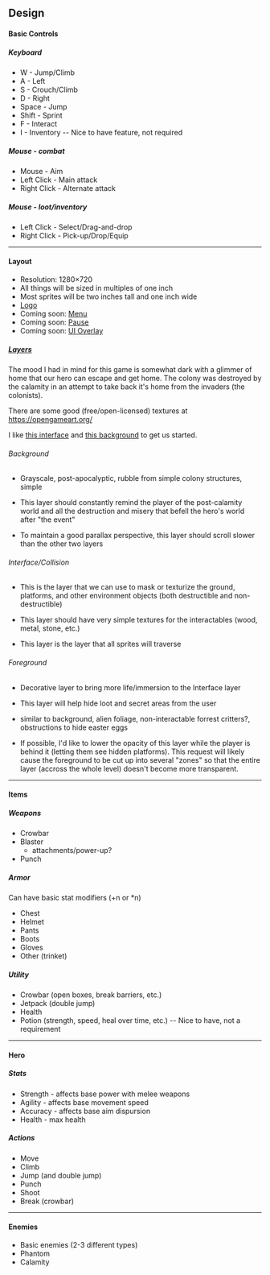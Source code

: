 ## Design


#### Basic Controls

##### Keyboard

* W - Jump/Climb
* A - Left
* S - Crouch/Climb
* D - Right
* Space - Jump
* Shift - Sprint
* F - Interact
* I - Inventory -- Nice to have feature, not required

##### Mouse - combat

* Mouse - Aim
* Left Click - Main attack
* Right Click - Alternate attack

##### Mouse - loot/inventory

* Left Click - Select/Drag-and-drop
* Right Click - Pick-up/Drop/Equip

***

#### Layout

* Resolution: 1280×720
* All things will be sized in multiples of one inch
* Most sprites will be two inches tall and one inch wide
* [Logo](art/logo.png)
* Coming soon: [Menu](art/menu.jpg)
* Coming soon: [Pause](art/pause.jpg)
* Coming soon: [UI Overlay](art/ui.jpg)

##### [Layers](art/layers.jpg)

The mood I had in mind for this game is somewhat dark with a glimmer of home that our hero can escape and get home.  The colony was destroyed by the calamity in an attempt to take back it's home from the invaders (the colonists).

There are some good (free/open-licensed) textures at https://opengameart.org/

I like [this interface](https://opengameart.org/content/sci-fi-platform-tiles) and [this background](https://opengameart.org/content/industrial-parallax-background) to get us started.

###### Background

* Grayscale, post-apocalyptic, rubble from simple colony structures, simple

* This layer should constantly remind the player of the post-calamity world and all the destruction and misery that befell the hero's world after "the event"

* To maintain a good parallax perspective, this layer should scroll slower than the other two layers

###### Interface/Collision

* This is the layer that we can use to mask or texturize the ground, platforms, and other environment objects (both destructible and non-destructible)

* This layer should have very simple textures for the interactables (wood, metal, stone, etc.)

* This layer is the layer that all sprites will traverse

###### Foreground

* Decorative layer to bring more life/immersion to the Interface layer

* This layer will help hide loot and secret areas from the user

* similar to background, alien foliage, non-interactable forrest critters?, obstructions to hide easter eggs

* If possible, I'd like to lower the opacity of this layer while the player is behind it (letting them see hidden platforms).  This request will likely cause the foreground to be cut up into several "zones" so that the entire layer (accross the whole level) doesn't become more transparent.

***

#### Items

##### Weapons

* Crowbar
* Blaster
    * attachments/power-up?
* Punch

##### Armor

Can have basic stat modifiers (+n or *n)

* Chest
* Helmet
* Pants
* Boots
* Gloves
* Other (trinket)

##### Utility

* Crowbar (open boxes, break barriers, etc.)
* Jetpack (double jump)
* Health
* Potion (strength, speed, heal over time, etc.) -- Nice to have, not a requirement

***

#### Hero

##### Stats

* Strength - affects base power with melee weapons
* Agility - affects base movement speed
* Accuracy - affects base aim dispursion
* Health - max health

##### Actions

* Move
* Climb
* Jump (and double jump)
* Punch
* Shoot
* Break (crowbar)

***

#### Enemies

* Basic enemies (2-3 different types)
* Phantom
* Calamity

